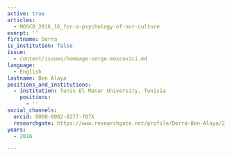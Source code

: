 ```yaml
---
active: true
articles:
  - MOSCO_2016_16_for-a-psychology-of-our-culture
exerpt: ''
firstname: Dorra
is_institution: false
issue:
  - content/issues/hommage-serge-moscovici.md
language:
  - English
lastname: Ben Alaya
positions_and_institutions:
  - institution: Tunis El Manar University, Tunisia
    positions:
      - ''
social_channels:
  orcid: 0000-0002-8277-707X
  researchgate: https://www.researchgate.net/profile/Dorra-Ben-Alaya/2
years:
  - 2016

---
```

